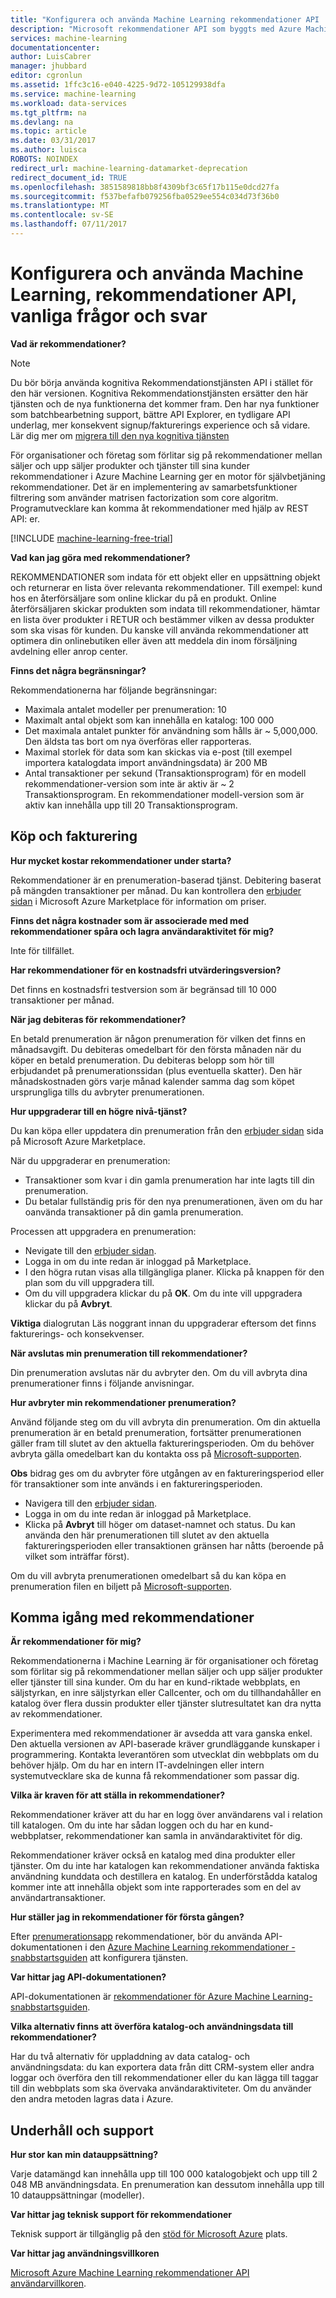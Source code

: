 ```yaml
---
title: "Konfigurera och använda Machine Learning rekommendationer API | Microsoft Docs"
description: "Microsoft rekommendationer API som byggts med Azure Machine Learning vanliga frågor och svar"
services: machine-learning
documentationcenter: 
author: LuisCabrer
manager: jhubbard
editor: cgronlun
ms.assetid: 1ffc3c16-e040-4225-9d72-105129938dfa
ms.service: machine-learning
ms.workload: data-services
ms.tgt_pltfrm: na
ms.devlang: na
ms.topic: article
ms.date: 03/31/2017
ms.author: luisca
ROBOTS: NOINDEX
redirect_url: machine-learning-datamarket-deprecation
redirect_document_id: TRUE
ms.openlocfilehash: 3851589818bb8f4309bf3c65f17b115e0dcd27fa
ms.sourcegitcommit: f537befafb079256fba0529ee554c034d73f36b0
ms.translationtype: MT
ms.contentlocale: sv-SE
ms.lasthandoff: 07/11/2017
---
```

# <a name="setting-up-and-using-machine-learning-recommendations-api-faq"></a>Konfigurera och använda Machine Learning, rekommendationer API, vanliga frågor och svar
**Vad är rekommendationer?**

> [!NOTE]
> Du bör börja använda kognitiva Rekommendationstjänsten API i stället för den här versionen. Kognitiva Rekommendationstjänsten ersätter den här tjänsten och de nya funktionerna det kommer fram. Den har nya funktioner som batchbearbetning support, bättre API Explorer, en tydligare API underlag, mer konsekvent signup/fakturerings experience och så vidare.
> Lär dig mer om [migrera till den nya kognitiva tjänsten](http://aka.ms/recomigrate)
> 
> 

För organisationer och företag som förlitar sig på rekommendationer mellan säljer och upp säljer produkter och tjänster till sina kunder rekommendationer i Azure Machine Learning ger en motor för självbetjäning rekommendationer. Det är en implementering av samarbetsfunktioner filtrering som använder matrisen factorization som core algoritm. Programutvecklare kan komma åt rekommendationer med hjälp av REST API: er. 

[!INCLUDE [machine-learning-free-trial](../../includes/machine-learning-free-trial.md)]

**Vad kan jag göra med rekommendationer?**

REKOMMENDATIONER som indata för ett objekt eller en uppsättning objekt och returnerar en lista över relevanta rekommendationer. Till exempel: kund hos en återförsäljare som online klickar du på en produkt. Online återförsäljaren skickar produkten som indata till rekommendationer, hämtar en lista över produkter i RETUR och bestämmer vilken av dessa produkter som ska visas för kunden. Du kanske vill använda rekommendationer att optimera din onlinebutiken eller även att meddela din inom försäljning avdelning eller anrop center.

**Finns det några begränsningar?**

Rekommendationerna har följande begränsningar:

* Maximala antalet modeller per prenumeration: 10
* Maximalt antal objekt som kan innehålla en katalog: 100 000
* Det maximala antalet punkter för användning som hålls är ~ 5,000,000. Den äldsta tas bort om nya överföras eller rapporteras.
* Maximal storlek för data som kan skickas via e-post (till exempel importera katalogdata import användningsdata) är 200 MB
* Antal transaktioner per sekund (Transaktionsprogram) för en modell rekommendationer-version som inte är aktiv är ~ 2 Transaktionsprogram. En rekommendationer modell-version som är aktiv kan innehålla upp till 20 Transaktionsprogram.

## <a name="purchase-and-billing"></a>Köp och fakturering
**Hur mycket kostar rekommendationer under starta?**

Rekommendationer är en prenumeration-baserad tjänst. Debitering baserat på mängden transaktioner per månad. Du kan kontrollera den [erbjuder sidan](https://datamarket.azure.com/dataset/amla/recommendations) i Microsoft Azure Marketplace för information om priser.

**Finns det några kostnader som är associerade med med rekommendationer spåra och lagra användaraktivitet för mig?**

Inte för tillfället.

**Har rekommendationer för en kostnadsfri utvärderingsversion?**

Det finns en kostnadsfri testversion som är begränsad till 10 000 transaktioner per månad.

**När jag debiteras för rekommendationer?**

En betald prenumeration är någon prenumeration för vilken det finns en månadsavgift. Du debiteras omedelbart för den första månaden när du köper en betald prenumeration. Du debiteras belopp som hör till erbjudandet på prenumerationssidan (plus eventuella skatter). Den här månadskostnaden görs varje månad kalender samma dag som köpet ursprungliga tills du avbryter prenumerationen. 

**Hur uppgraderar till en högre nivå-tjänst?**

Du kan köpa eller uppdatera din prenumeration från den [erbjuder sidan](https://datamarket.azure.com/dataset/amla/recommendations) sida på Microsoft Azure Marketplace.

När du uppgraderar en prenumeration:

* Transaktioner som kvar i din gamla prenumeration har inte lagts till din prenumeration. 
* Du betalar fullständig pris för den nya prenumerationen, även om du har oanvända transaktioner på din gamla prenumeration.

Processen att uppgradera en prenumeration:

* Nevigate till den [erbjuder sidan](https://datamarket.azure.com/dataset/amla/recommendations).
* Logga in om du inte redan är inloggad på Marketplace.
* I den högra rutan visas alla tillgängliga planer. Klicka på knappen för den plan som du vill uppgradera till.
* Om du vill uppgradera klickar du på **OK**. Om du inte vill uppgradera klickar du på **Avbryt**.

**Viktiga** dialogrutan Läs noggrant innan du uppgraderar eftersom det finns fakturerings- och konsekvenser.

**När avslutas min prenumeration till rekommendationer?**

Din prenumeration avslutas när du avbryter den. Om du vill avbryta dina prenumerationer finns i följande anvisningar.

**Hur avbryter min rekommendationer prenumeration?**

Använd följande steg om du vill avbryta din prenumeration. Om din aktuella prenumeration är en betald prenumeration, fortsätter prenumerationen gäller fram till slutet av den aktuella faktureringsperioden. Om du behöver avbryta gälla omedelbart kan du kontakta oss på [Microsoft-supporten](https://support.microsoft.com/oas/default.aspx?gprid=17024&st=1&wfxredirect=1&sd=gn).

**Obs** bidrag ges om du avbryter före utgången av en faktureringsperiod eller för transaktioner som inte används i en faktureringsperioden.

* Navigera till den [erbjuder sidan](https://datamarket.azure.com/dataset/amla/recommendations).
* Logga in om du inte redan är inloggad på Marketplace.
* Klicka på **Avbryt** till höger om dataset-namnet och status. Du kan använda den här prenumerationen till slutet av den aktuella faktureringsperioden eller transaktionen gränsen har nåtts (beroende på vilket som inträffar först).

Om du vill avbryta prenumerationen omedelbart så du kan köpa en prenumeration filen en biljett på [Microsoft-supporten](https://support.microsoft.com/oas/default.aspx?gprid=17024&st=1&wfxredirect=1&sd=gn).

## <a name="getting-started-with-recommendations"></a>Komma igång med rekommendationer
**Är rekommendationer för mig?** 

Rekommendationerna i Machine Learning är för organisationer och företag som förlitar sig på rekommendationer mellan säljer och upp säljer produkter eller tjänster till sina kunder. Om du har en kund-riktade webbplats, en säljstyrkan, en inre säljstyrkan eller Callcenter, och om du tillhandahåller en katalog över flera dussin produkter eller tjänster slutresultatet kan dra nytta av rekommendationer. 

Experimentera med rekommendationer är avsedda att vara ganska enkel. Den aktuella versionen av API-baserade kräver grundläggande kunskaper i programmering. Kontakta leverantören som utvecklat din webbplats om du behöver hjälp. Om du har en intern IT-avdelningen eller intern systemutvecklare ska de kunna få rekommendationer som passar dig. 

**Vilka är kraven för att ställa in rekommendationer?**

Rekommendationer kräver att du har en logg över användarens val i relation till katalogen. Om du inte har sådan loggen och du har en kund-webbplatser, rekommendationer kan samla in användaraktivitet för dig. 

Rekommendationer kräver också en katalog med dina produkter eller tjänster. Om du inte har katalogen kan rekommendationer använda faktiska användning kunddata och destillera en katalog. En underförstådda katalog kommer inte att innehålla objekt som inte rapporterades som en del av användartransaktioner.

**Hur ställer jag in rekommendationer för första gången?**

Efter [prenumerationsapp](https://datamarket.azure.com/dataset/amla/recommendations) rekommendationer, bör du använda API-dokumentationen i den [Azure Machine Learning rekommendationer - snabbstartsguiden](machine-learning-recommendation-api-quick-start-guide.md) att konfigurera tjänsten.

**Var hittar jag API-dokumentationen?** 

API-dokumentationen är [rekommendationer för Azure Machine Learning-snabbstartsguiden](machine-learning-recommendation-api-quick-start-guide.md).

**Vilka alternativ finns att överföra katalog-och användningsdata till rekommendationer?**

Har du två alternativ för uppladdning av data catalog- och användningsdata: du kan exportera data från ditt CRM-system eller andra loggar och överföra den till rekommendationer eller du kan lägga till taggar till din webbplats som ska övervaka användaraktiviteter. Om du använder den andra metoden lagras data i Azure.

## <a name="maintenance-and-support"></a>Underhåll och support
**Hur stor kan min datauppsättning?**

Varje datamängd kan innehålla upp till 100 000 katalogobjekt och upp till 2 048 MB användningsdata.
En prenumeration kan dessutom innehålla upp till 10 datauppsättningar (modeller).

**Var hittar jag teknisk support för rekommendationer**

Teknisk support är tillgänglig på den [stöd för Microsoft Azure](https://social.msdn.microsoft.com/forums/azure/home?forum=MachineLearning) plats.

**Var hittar jag användningsvillkoren**

[Microsoft Azure Machine Learning rekommendationer API användarvillkoren](https://datamarket.azure.com/dataset/amla/recommendations#terms).

